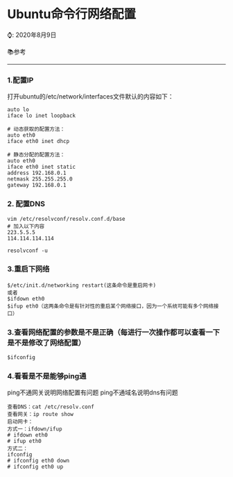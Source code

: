 # Ubuntu命令行网络配置

⌚️: 2020年8月9日

📚参考

----

### 1.配置IP
打开ubuntu的/etc/network/interfaces文件默认的内容如下：
```
auto lo
iface lo inet loopback

# 动态获取的配置方法：
auto eth0
iface eth0 inet dhcp

# 静态分配的配置方法：
auto eth0
iface eth0 inet static
address 192.168.0.1
netmask 255.255.255.0
gateway 192.168.0.1
```
### 2. 配置DNS
```
vim /etc/resolvconf/resolv.conf.d/base
# 加入以下内容
223.5.5.5
114.114.114.114

resolvconf -u
```
### 3.重启下网络
```
$/etc/init.d/networking restart(这条命令是重启网卡)
或者
$ifdown eth0
$ifup eth0（这两条命令是有针对性的重启某个网络接口，因为一个系统可能有多个网络接口）
```
### 3.查看网络配置的参数是不是正确（每进行一次操作都可以查看一下是不是修改了网络配置）
```
$ifconfig
```
### 4.看看是不是能够ping通
ping不通网关说明网络配置有问题 ping不通域名说明dns有问题

```
查看DNS：cat /etc/resolv.conf   
查看网关：ip route show    
启动网卡：
方式一：ifdown/ifup
# ifdown eth0
# ifup eth0
方式二：
ifconfig
# ifconfig eth0 down
# ifconfig eth0 up
```
